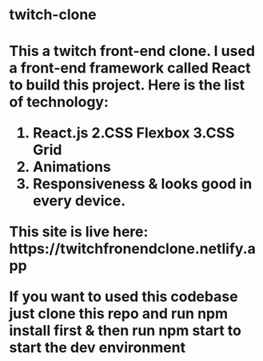 <h1>twitch-clone<h1>
  
  <p>This a twitch front-end clone. I used a front-end framework called React to build this project. Here is the list of technology: <p/>
  
 1. React.js 
 2.CSS Flexbox 
 3.CSS Grid 
 4. Animations 
 5. Responsiveness & looks good in every device.

  
  <p>This site is live here: https://twitchfronendclone.netlify.app <p/>
  
  <p>If you want to used this codebase just clone this repo and run npm install first & then run npm start to start the dev environment<p/>

